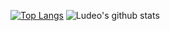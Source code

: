 [![Top Langs](https://github-readme-stats.vercel.app/api/top-langs/?username=Ludeo&theme=cobalt)](https://github.com/Ludeo/github-readme-stats)  ![Ludeo's github stats](https://github-readme-stats.vercel.app/api?username=Ludeo&show_icons=true&theme=cobalt)
